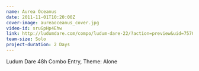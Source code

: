 ```yaml
---
name: Aurea Oceanus
date: 2011-11-01T10:20:00Z
cover-image: aureaoceanus_cover.jpg
video-id: sruGpHp4Ehw
link: http://ludumdare.com/compo/ludum-dare-22/?action=preview&uid=7570
team-size: Solo
project-duration: 2 Days
--- 
```


Ludum Dare 48h Combo Entry, Theme: Alone
